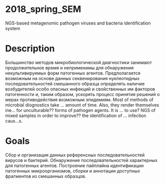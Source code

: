 # 2018_spring_SEM
NGS-based metagenomic pathogen viruses and bacteria identification system
# Description
Большинство методов микробиологической диагностики занимают продолжительное время и неприменимы для обнаружения некультивируемых форм патогенных агентов. Предполагается возможным на основе данных секвенирования нуклеотидных последовательностей смешанного образца определять наличие возбудителей особо опасных инфекций и свойственных им факторов патогенности и, таким образом, ускорять процесс принятия решений о мерах противодействия возможным эпидемиям.
Most of methods of microbial diognostics take ... amount of time. Also, they render themselves ine... for unculturable?? forms of pathogen agents. It is ... to use? NGS of mixed samples in order to improve?? the identification of ... infection caus...s.
# Goals
Сбор и организация данных референсных последовательностей вирусов и бактерий.
Обнаружение последовательностей характерных для патогенных агентов.
Построение пайплайна идентификации патогенных микроорганизмов, сборки и аннотации доступных фрагментов из смешанных образцов.
